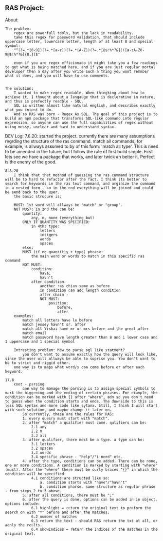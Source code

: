 RAS Project:
-----------------

About:

    The problem: 
        regex are powerfull tools, but the lack in readability.
        take this regex for password validation, that should include uppercase letter, lowercase letter, length of at least 8 and special symbol:
        "^(?=.*[0-9])(?=.*[a-z])(?=.*[A-Z])(?=.*[@$!%*?&])([a-zA-Z0-9@$!%*?&]{8,})$"
        
        even if you are regex efficionado it might take you a few readings to get what is being matched here, and if you are just regular mortal developer then a day after you write such a thing you wont remmber what it does, and you will have to use comments.


    The solution:
        I wanted to make regex readable. When thingking about how to achieve it, I thought about a langauge that is declerative in nature, and thus is prefectly readble - SQL.
        SQL is written almost like natural english, and describes exactly what you intent to do.
        And so RAS was born - Regex As SQL. The goal of this project is to build an npm package that transforms SQL-like command into regular expression, so anyone can use the full capabilities of regex without using messy, unclear and hard to understand syntax.

DEV Log:
    7.8.20:
        started the project. currently there are many assumptions regrding the structure of the ras command. match all commands, for example, is allways assumed to by of this form: 
        'match all type'. This is need to be amended in the future, but I follow the rule of first build simple. First lets see we have a package that works, and later twick an better it. Perfect is the enemy of the good.

    8.8.20
        I think that thet mothod of guessing the ras command structure will be to hard to refactor after the fact. I think its better to search for keywords in the ras text command, and orginize the command in a nested form - so in the end everything will be joined and could be send back to the user.
        the basic strucure is:

        MUST: 1st word will allways be "match" or "group".
        NOT MUST: in 2nd the can be:
            quantity:
                any, n, none (everything but)
            ONLY IF QUANTITY WAS SPECIFIED:
                in 4th: type:
                    letters
                    intigers
                    words
                    spaces
            else:
            MUST (if no quantitiy + type) phrase:
                the main word or words to match in this specific ras command
            NOT MUST:
                condition: 
                    have,
                    havn't
                after condition:
                    another ras chian same as before
                    in condition can add length condition
                    after chain -
                    NOT MUST:
                        position:
                            before,
                            after
        examples:
            match all letters have le before
            match jessey havn't sr. after
            match all Yishai have mr or mrs before and the great after
            match email
            match password have length greater than 8 and 1 lower case and 1 uppercase and 1 special symbol

        Intresting problem: how to parse sql like statment?
            you don't want to assume exactly how the query will look like, since the user will allways be able to suprise you. You don't want to be to strict and riggid ether.
        one way is to maps what word/s can come before or after each keyword.

    17.8
        cont - parsing
            one way to manage the parsing is to assign special symbols to mark the biggening and the ending of certain phrases. For example, the condition can be marked with {} after "where", adn so you don't need to guess when the condition starts and ends. The downside to this is less SQL syntax and more code like sytanx. Still, I think I will start with such solution, and maybe change it later on.
            So currently, these are the rules for RAS:
            1. every quesry must start with "match".
            2. after "match" a qualifier must come. qulifiers can be:
                2.1 any
                2.2 n
                2.3 all
            3. after qualifier, there most be a type. a type can be:
                3.1 letters
                3.2 spaces
                3.3 words
                3.4 specific phrase - "help"/"i need" etc.
            4. after the type, conditions can be added. There can be none, one or more conditions. A condition is marked by starting with "where" (must). After the "where" there must be curly braces "{}" in which the condition will be specified.
                4.1 conditions are structed like so:
                    a. condition starts with "have"/"havn't"
                    b. condition pharse. same structure as regular phrase - from steps 2 to 3 above.
            5. after all conditions, there must be ";"
            6. after the query is done, options can be added in in object. options include:
                6.1 highlight = return the original text to preform the search on with "*" before and after the matches.
                6.2 number of matches
                6.3 return the text - should RAS return the txt at all, or aonly the reults.
                6.4 showIndices = return the indices of the matches in the original text.


             
